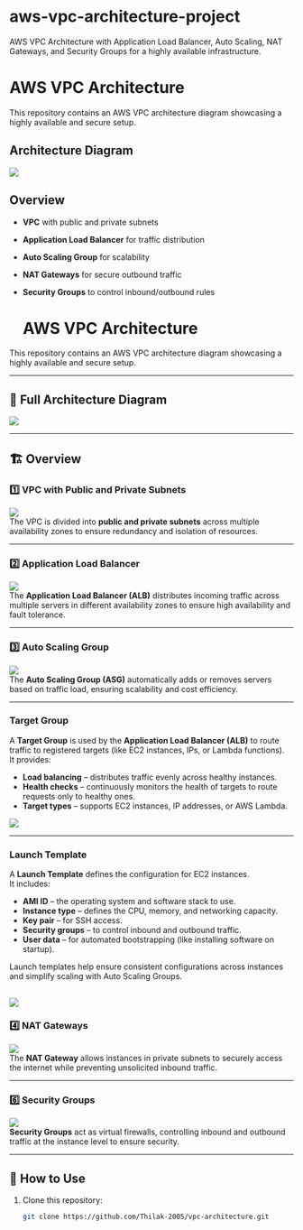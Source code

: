 # aws-vpc-architecture-project
AWS VPC Architecture with Application Load Balancer, Auto Scaling, NAT Gateways, and Security Groups for a highly available infrastructure.
# AWS VPC Architecture

This repository contains an AWS VPC architecture diagram showcasing a highly available and secure setup.

## Architecture Diagram
![](vpc.png)

## Overview
- **VPC** with public and private subnets  
- **Application Load Balancer** for traffic distribution  
- **Auto Scaling Group** for scalability  
- **NAT Gateways** for secure outbound traffic   
- **Security Groups** to control inbound/outbound rules

  # AWS VPC Architecture

This repository contains an AWS VPC architecture diagram showcasing a highly available and secure setup.

---

## 📌 Full Architecture Diagram
![](subnet.png)

---

## 🏗️ Overview

### 1️⃣ VPC with Public and Private Subnets
![](vpc1.png)  
The VPC is divided into **public and private subnets** across multiple availability zones to ensure redundancy and isolation of resources.

---

### 2️⃣ Application Load Balancer
![](load.png)  
The **Application Load Balancer (ALB)** distributes incoming traffic across multiple servers in different availability zones to ensure high availability and fault tolerance.

---

### 3️⃣ Auto Scaling Group
![](autoscale.png)  
The **Auto Scaling Group (ASG)** automatically adds or removes servers based on traffic load, ensuring scalability and cost efficiency.

---
### Target Group
A **Target Group** is used by the **Application Load Balancer (ALB)** to route traffic to registered targets (like EC2 instances, IPs, or Lambda functions).  
It provides:  
- **Load balancing** – distributes traffic evenly across healthy instances.  
- **Health checks** – continuously monitors the health of targets to route requests only to healthy ones.  
- **Target types** – supports EC2 instances, IP addresses, or AWS Lambda.  

![](./targetgroup.png)

---

### Launch Template
A **Launch Template** defines the configuration for EC2 instances.  
It includes:  
- **AMI ID** – the operating system and software stack to use.  
- **Instance type** – defines the CPU, memory, and networking capacity.  
- **Key pair** – for SSH access.  
- **Security groups** – to control inbound and outbound traffic.  
- **User data** – for automated bootstrapping (like installing software on startup).  

Launch templates help ensure consistent configurations across instances and simplify scaling with Auto Scaling Groups.  

![](launchtem.png)
---
### 4️⃣ NAT Gateways
![](images/nat-gateway.png)  
The **NAT Gateway** allows instances in private subnets to securely access the internet while preventing unsolicited inbound traffic.

---

### 6️⃣ Security Groups
![](images/security-groups.png)  
**Security Groups** act as virtual firewalls, controlling inbound and outbound traffic at the instance level to ensure security.

---

## 🔧 How to Use
1. Clone this repository:
   ```bash
   git clone https://github.com/Thilak-2005/vpc-architecture.git
